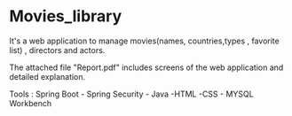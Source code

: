 # Movies_library

It's a web application to manage movies(names, countries,types , favorite list) , directors and actors.

The attached file "Report.pdf" includes screens of the web application and detailed explanation.

Tools : Spring Boot - Spring Security - Java -HTML -CSS - MYSQL Workbench
